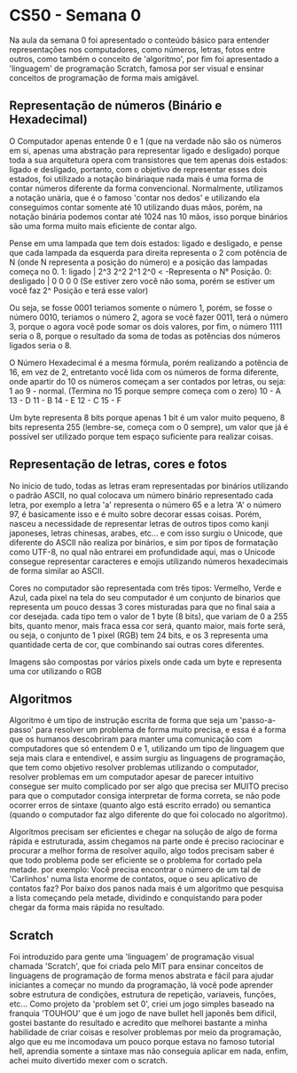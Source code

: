 # CS50 - Semana 0

Na aula da semana 0 foi apresentado o conteúdo básico para entender representações nos computadores, como números, letras, fotos entre outros,
como também o conceito de 'algoritmo', por fim foi apresentado a 'linguagem' de programação Scratch, famosa por ser visual e ensinar conceitos de programação de 
forma mais amigável.

## Representação de números (Binário e Hexadecimal)
O Computador apenas entende 0 e 1 (que na verdade não são os números em si, apenas uma abstração para representar ligado e desligado) porque toda a sua arquitetura
opera com transistores que tem apenas dois estados: ligado e desligado, portanto, com o objetivo de representar esses dois estados, foi utilizado a notação bináriaque nada mais é uma forma de contar números diferente da forma convencional.
Normalmente, utilizamos a notação unária, que é o famoso 'contar nos dedos' e utilizando ela conseguimos contar somente até 10 utilizando duas mãos, porém, na notação binária podemos contar até 1024 nas 10 mãos, isso porque binários são uma forma muito mais eficiente de contar algo.

Pense em uma lampada que tem dois estados: ligado e desligado, e pense que cada lampada da esquerda para direita representa o 2 com potência de N (onde N representa a posição do número) e a posição das lampadas começa no 0.
1: ligado    |   2^3    2^2   2^1   2^0      < -Representa o N° Posição.
0: desligado |   0      0     0     0      (Se estiver zero você não soma, porém se estiver um você faz 2^ Posição e terá esse valor)

Ou seja, se fosse 0001 teriamos somente o número 1, porém, se fosse o número 0010, teriamos o número 2, agora se você fazer 0011, terá o número 3, porque o 
agora você pode somar os dois valores, por fim, o número 1111 seria o 8, porque o resultado da soma de todas as potências dos números ligados seria o 8.

O Número Hexadecimal é a mesma fórmula, porém realizando a potência de 16, em vez de 2, entretanto você lida com os números de forma diferente, onde apartir do 10 os números começam a ser contados por letras, ou seja:
1 ao 9 - normal.          (Termina no 15 porque sempre começa com o zero)
10 - A     13 - D
11 - B     14 - E
12 - C     15 - F

Um byte representa 8 bits porque apenas 1 bit é um valor muito pequeno, 8 bits representa 255 (lembre-se, começa com o 0 sempre), um valor que já é possível 
ser utilizado porque tem espaço suficiente para realizar coisas.

## Representação de letras, cores e fotos
No inicio de tudo, todas as letras eram representadas por binários utilizando o padrão ASCII, no qual colocava um número binário representado cada letra,
por exemplo a letra 'a' representa o número 65 e a letra 'A' o número 97, é basicamente isso e é muito sobre decorar essas coisas.
Porém, nasceu a necessidade de representar letras de outros tipos como kanji japoneses, letras chinesas, arabes, etc... e com isso surgiu o Unicode, que 
diferente do ASCII não realiza por binários, e sim por tipos de formatação como UTF-8, no qual não entrarei em profundidade aqui, mas o Unicode consegue 
representar caracteres e emojis utilizando números hexadecimais de forma similar ao ASCII.

Cores no computador são representada com três tipos: Vermelho, Verde e Azul, cada pixel na tela do seu computador é um conjunto de binarios que representa
um pouco dessas 3 cores misturadas para que no final saia a cor desejada.
cada tipo tem o valor de 1 byte (8 bits), que variam de 0 a 255 bits, quanto menor, mais fraca essa cor será, quanto maior, mais forte será, ou seja, o conjunto de 1 pixel (RGB) tem 24 bits, e os 3 representa uma quantidade certa de cor, que combinando sai outras cores diferentes.

Imagens são compostas por vários pixels onde cada um byte e representa uma cor utilizando o RGB

## Algoritmos
Algoritmo é um tipo de instrução escrita de forma que seja um 'passo-a-passo' para resolver um problema de forma muito precisa, e essa é a forma que os humanos
descobriram para manter uma comunicação com computadores que só entendem 0 e 1, utilizando um tipo de linguagem que seja mais clara e entendivel, e assim surgiu
as linguagens de programação, que tem como objetivo resolver problemas utilizando o computador, resolver problemas em um computador apesar de parecer intuitivo
consegue ser muito complicado por ser algo que precisa ser MUITO preciso para que o computador consiga interpretar de forma correta, se não pode ocorrer erros 
de sintaxe (quanto algo está escrito errado) ou semantica (quando o computador faz algo diferente do que foi colocado no algoritmo).

Algoritmos precisam ser eficientes e chegar na solução de algo de forma rápida e estruturada, assim chegamos na parte onde é preciso raciocinar e procurar a 
melhor forma de resolver aquilo, algo todos precisam saber é que todo problema pode ser eficiente se o problema for cortado pela metade.
por exemplo:
Você precisa encontrar o número de um tal de 'Carlinhos' numa lista enorme de contatos, oque o seu aplicativo de contatos faz?
Por baixo dos panos nada mais é um algoritmo que pesquisa a lista começando pela metade, dividindo e conquistando para poder chegar da forma mais rápida
no resultado.

## Scratch
Foi introduzido para gente uma 'linguagem' de programação visual chamada 'Scratch', que foi criada pelo MIT para ensinar conceitos de linguagens de programação 
de forma menos abstrata e fácil para ajudar iniciantes a começar no mundo da programação, lá você pode aprender sobre estrutura de condições, estrutura de 
repetição, variaveis, funções, etc... 
Como projeto da 'problem set 0', criei um jogo simples baseado na franquia 'TOUHOU' que é um jogo de nave bullet hell japonês bem díficil, gostei bastante
do resultado e acredito que melhorei bastante a minha habilidade de criar coisas e resolver problemas por meio da programação, algo que eu me incomodava um pouco 
porque estava no famoso tutorial hell, aprendia somente a sintaxe mas não conseguia aplicar em nada, enfim, achei muito divertido mexer com o scratch.
